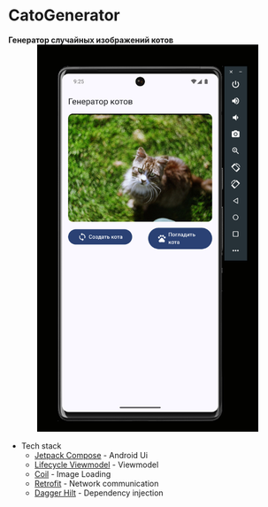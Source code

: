 <h1>CatoGenerator</h1>
<strong>Генератор случайных изображений котов</strong>
<div align="center">
    <img src="docs/app_screenshot.png" style="height: 700px; width: 400px;">
</div>

- Tech stack
    - [Jetpack Compose](https://developer.android.com/jetpack/compose) - Android Ui
    - [Lifecycle Viewmodel](https://developer.android.com/topic/libraries/architecture/viewmodel) - Viewmodel
    - [Coil](https://github.com/coil-kt/coil) - Image Loading
    - [Retrofit](https://square.github.io/retrofit/) - Network communication
    - [Dagger Hilt](https://dagger.dev/hilt/) - Dependency injection
